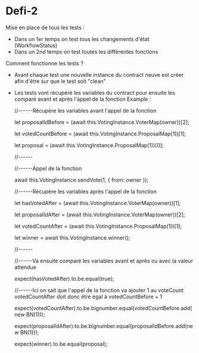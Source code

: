 # Defi-2

Mise en place de tous les tests :

- Dans un 1er temps on test tous les changements d'état (WorkflowStatus)
- Dans un 2nd temps on test toutes les différentes fonctions

Comment fonctionne les tests ?

- Avant chaque test une nouvelle instance du contract neuve est créer afin d'être sur que le test soit "clean"

- Les tests vont récupéré les variables du contract pour ensuite les comparé avant et après l'appel de la fonction
  Example :

  //------Récupère les variables avant l'appel de la fonction

  let proposalIdBefore = (await this.VotingInstance.VoterMap(owner))[2];

  let votedCountBefore = (await this.VotingInstance.ProposalMap(1))[1];

  let proposal = (await this.VotingInstance.ProposalMap(1))[0];

  //------

  //------Appel de la fonction

  await this.VotingInstance.sendVote(1, { from: owner });

  //------Récupère les variables après l'appel de la fonction

  let hasVotedAfter = (await this.VotingInstance.VoterMap(owner))[1];

  let proposalIdAfter = (await this.VotingInstance.VoterMap(owner))[2];

  let votedCountAfter = (await this.VotingInstance.ProposalMap(1))[1];

  let winner = await this.VotingInstance.winner();

  //------

  //------Va ensuite comparé les variables avant et après ou avec la valeur attendue

  expect(hasVotedAfter).to.be.equal(true);

  //------Ici on sait que l'appel de la fonction va ajouter 1 au voteCount votedCountAfter doit donc être égal à votedCountBefore + 1

  expect(votedCountAfter).to.be.bignumber.equal(votedCountBefore.add(new BN(1)));

  expect(proposalIdAfter).to.be.bignumber.equal(proposalIdBefore.add(new BN(1)));

  expect(winner).to.be.equal(proposal);
